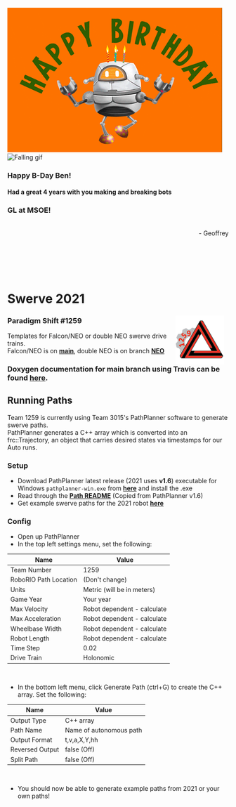 

<p float="left">
     <img src="robot.gif"
          alt="Robot gif"
          style="width: 51vw; display: inner-block"/>
     <img src="falling.gif"
          alt="Falling gif"
          style="width: 34.25vw; display: inner-block"
     />
</p>

### Happy B-Day Ben!
#### Had a great 4 years with you making and breaking bots
### GL at MSOE!

<br/>
<div style="text-align: right" align="right" >
     - Geoffrey
</div>

<br/>
<br/>
<br/>
<br/>
<br/>

<img src="logo.png"
     alt="Paradigm Shift logo"
     align="right"
     style="margin-right: 10px; margin-top: 80px" />

# Swerve 2021
### Paradigm Shift #1259

Templates for Falcon/NEO or double NEO swerve drive trains.  
Falcon/NEO is on [**main**](https://github.com/ParadigmShift1259/Swerve2021), double NEO is on branch [**NEO**](https://github.com/ParadigmShift1259/Swerve2021/tree/NEO)

### Doxygen documentation for main branch using Travis can be found [here](https://paradigmshift1259.github.io/Swerve2021).


## Running Paths
Team 1259 is currently using Team 3015's PathPlanner software to generate swerve paths.  
PathPlanner generates a C++ array which is converted into an frc::Trajectory, an object that carries desired states via timestamps for our Auto runs.  
### Setup
- Download PathPlanner latest release (2021 uses **v1.6**) executable for Windows `pathplanner-win.exe` from [**here**](https://github.com/mjansen4857/pathplanner/releases/tag/v1.6.0) and install the .exe
- Read through the [**Path README**](PathREADME.md) (Copied from PathPlanner v1.6)
- Get example swerve paths for the 2021 robot [**here**](https://github.com/ParadigmShift1259/FRC_Robot_2021/tree/paths)
### Config
- Open up PathPlanner
- In the top left settings menu, set the following:

| Name                  	| Value                       	|
|-----------------------	|-----------------------------	|
| Team Number           	| 1259                        	|
| RoboRIO Path Location 	| (Don't change)              	|
| Units                 	| Metric (will be in meters)  	|
| Game Year             	| Your year                   	|
| Max Velocity          	| Robot dependent - calculate 	|
| Max Acceleration      	| Robot dependent - calculate 	|
| Wheelbase Width       	| Robot dependent - calculate 	|
| Robot Length          	| Robot dependent - calculate 	|
| Time Step             	| 0.02                        	|
| Drive Train           	| Holonomic                   	|

<br/>

- In the bottom left menu, click Generate Path (ctrl+G) to create the C++ array. Set the following:

| Name            	| Value                   	|
|-----------------	|-------------------------	|
| Output Type     	| C++ array               	|
| Path Name       	| Name of autonomous path 	|
| Output Format   	| t,v,a,X,Y,hh            	|
| Reversed Output 	| false (Off)             	|
| Split Path      	| false (Off)             	|

<br/>

- You should now be able to generate example paths from 2021 or your own paths!
